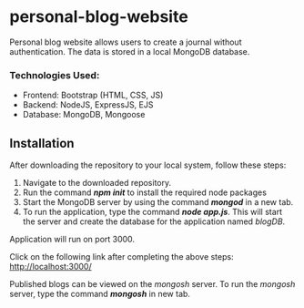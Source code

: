 # personal-blog-website

Personal blog website allows users to create a journal without authentication. The data is stored in a local MongoDB database.

### Technologies Used:

- Frontend: Bootstrap (HTML, CSS, JS)
- Backend: NodeJS, ExpressJS, EJS
- Database: MongoDB, Mongoose

## Installation

After downloading the repository to your local system, follow these steps:

1. Navigate to the downloaded repository.
2. Run the command ***npm init*** to install the required node packages
3. Start the MongoDB server by using the command ***mongod*** in a new tab.
4. To run the application, type the command ***node app.js***. This will start the server and create the database for the application named *blogDB*.

Application will run on port 3000.

Click on the following link after completing the above steps: [http://localhost:3000/](http://localhost:3000/)

Published blogs can be viewed on the *mongosh* server. To run the *mongosh* server, type the command ***mongosh*** in new tab.
